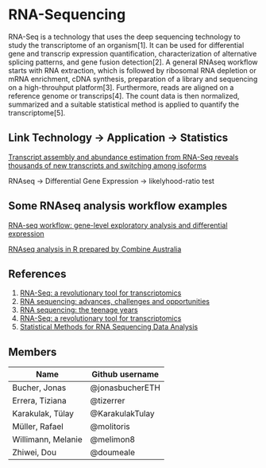 # RNA-Sequencing

RNA-Seq is a technology that uses the deep sequencing technology to study the transcriptome of an organism[1]. It can be used for differential gene and transcrip expression quantification, characterization of alternative splicing patterns, and gene fusion detection[2]. A general RNAseq workflow starts with RNA extraction, which is followed by ribosomal RNA depletion or mRNA enrichment, cDNA synthesis, preparation of a library and sequencing on a high-throuhput platform[3]. Furthermore, reads are aligned on a reference genome or transcrips[4]. The count data is then normalized, summarized and a suitable statistical method is applied to quantify the transcriptome[5].


## Link Technology -> Application -> Statistics
[Transcript assembly and abundance estimation from RNA-Seq reveals thousands of new transcripts and switching among isoforms](https://www.ncbi.nlm.nih.gov/pmc/articles/PMC3146043/pdf/nihms190938.pdf)

RNAseq -> Differential Gene Expression -> likelyhood-ratio test

## Some RNAseq analysis workflow examples

[RNA-seq workflow: gene-level exploratory analysis and differential expression](https://bioconductor.org/packages/release/workflows/vignettes/rnaseqGene/inst/doc/rnaseqGene.html)

[RNAseq analysis in R prepared by Combine Australia](https://bioinformatics-core-shared-training.github.io/RNAseq-R/)

## References
1. [RNA-Seq: a revolutionary tool for transcriptomics](https://www.ncbi.nlm.nih.gov/pmc/articles/PMC2949280/pdf/nihms229948.pdf)
2. [RNA sequencing: advances, challenges and opportunities](https://www.nature.com/articles/nrg2934)
3. [RNA sequencing: the teenage years](https://www.nature.com/articles/s41576-019-0150-2)
4. [RNA-Seq: a revolutionary tool for transcriptomics](https://www.nature.com/articles/nrg2484)
5. [Statistical Methods for RNA Sequencing Data Analysis](https://www.ncbi.nlm.nih.gov/books/NBK550334/)


## Members

| Name               | Github username |
|--------------------|-----------------|
| Bucher, Jonas      | @jonasbucherETH |
| Errera, Tiziana    | @tizerrer       |
| Karakulak, Tülay   | @KarakulakTulay |
| Müller, Rafael     | @molitoris      |
| Willimann, Melanie | @melimon8       |
| Zhiwei, Dou        | @doumeale       |
